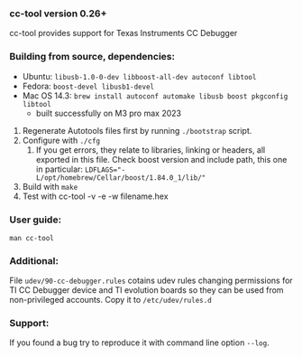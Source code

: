 ### cc-tool version 0.26+
cc-tool provides support for Texas Instruments CC Debugger

### Building from source, dependencies:
- Ubuntu: `libusb-1.0-0-dev libboost-all-dev autoconf libtool`
- Fedora: `boost-devel libusb1-devel`
- Mac OS 14.3: `brew install autoconf automake libusb boost pkgconfig libtool`
  - built successfully on M3 pro max 2023

1. Regenerate Autotools files first by running `./bootstrap` script.
2. Configure with `./cfg` 
   1. If you get errors, they relate to libraries, linking or headers, all exported in this file. Check boost version and include path, this one in particular: `LDFLAGS="-L/opt/homebrew/Cellar/boost/1.84.0_1/lib/"`
3. Build with `make`
4. Test with cc-tool -v -e -w filename.hex

### User guide:
`man cc-tool`

### Additional:
File `udev/90-cc-debugger.rules` cotains udev rules changing permissions 
for TI CC Debugger device and TI evolution boards so they can be used 
from non-privileged accounts. Copy it to `/etc/udev/rules.d`

### Support:
If you found a bug try to reproduce it with command line option `--log`.
